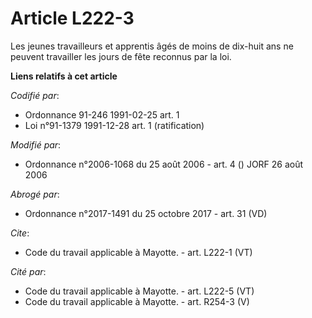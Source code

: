 # Article L222-3

Les jeunes travailleurs et apprentis âgés de moins de dix-huit ans ne peuvent travailler les jours de fête reconnus par la
loi.

**Liens relatifs à cet article**

_Codifié par_:

  - Ordonnance 91-246 1991-02-25 art. 1
  - Loi n°91-1379 1991-12-28 art. 1 (ratification)

_Modifié par_:

  - Ordonnance n°2006-1068 du 25 août 2006 - art. 4 () JORF 26 août 2006

_Abrogé par_:

  - Ordonnance n°2017-1491 du 25 octobre 2017 - art. 31 (VD)

_Cite_:

  - Code du travail applicable à Mayotte. - art. L222-1 (VT)

_Cité par_:

  - Code du travail applicable à Mayotte. - art. L222-5 (VT)
  - Code du travail applicable à Mayotte. - art. R254-3 (V)
